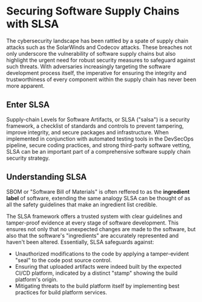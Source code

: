 # Securing Software Supply Chains with SLSA 

The cybersecurity landscape has been rattled by a spate of supply chain attacks such as the SolarWinds and Codecov attacks. These breaches not only underscore the vulnerability of software supply chains but also highlight the urgent need for robust security measures to safeguard against such threats. With adversaries increasingly targeting the software development process itself, the imperative for ensuring the integrity and trustworthiness of every component within the supply chain has never been more apparent.

## Enter SLSA

Supply-chain Levels for Software Artifacts, or SLSA ("salsa") is a security framework, a checklist of standards and controls to prevent tampering, improve integrity, and secure packages and infrastructure. When implemented in conjunction with automated testing tools in the DevSecOps pipeline, secure coding practices, and strong third-party software vetting, SLSA can be an important part of a comprehensive software supply chain security strategy.

## Understanding SLSA

SBOM or "Software Bill of Materials" is often reffered to as the **ingredient label** of software, extending the same analogy SLSA can be thought of as all the safety guidelines that make an ingredient list credible.

The SLSA framework offers a trusted system with clear guidelines and tamper-proof evidence at every stage of software development. This ensures not only that no unexpected changes are made to the software, but also that the software's "ingredients" are accurately represented and haven't been altered. Essentially, SLSA safeguards against:

- Unauthorized modifications to the code by applying a tamper-evident "seal" to the code post source control.
- Ensuring that uploaded artifacts were indeed built by the expected CI/CD platform, indicated by a distinct "stamp" showing the build platform's origin.
- Mitigating threats to the build platform itself by implementing best practices for build platform services.


